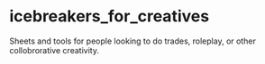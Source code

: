 # icebreakers_for_creatives
Sheets and tools for people looking to do trades, roleplay, or other collobrorative creativity.
